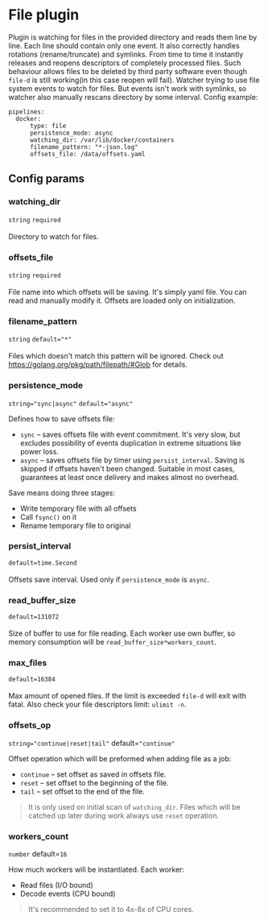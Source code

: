 # File plugin
Plugin is watching for files in the provided directory and reads them line by line.
Each line should contain only one event. It also correctly handles rotations (rename/truncate) and symlinks.
From time to time it instantly releases and reopens descriptors of completely processed files.
Such behaviour allows files to be deleted by third party software even though `file-d` is still working(in this case reopen will fail).
Watcher trying to use file system events to watch for files.
But events isn't work with symlinks, so watcher also manually rescans directory by some interval.
Config example:
```
pipelines:
  docker:
	  type: file
	  persistence_mode: async
	  watching_dir: /var/lib/docker/containers
	  filename_pattern: "*-json.log"
	  offsets_file: /data/offsets.yaml
```

## Config params
### watching_dir 
 `string` `required` <br> <br> Directory to watch for files.
### offsets_file 
 `string` `required` <br> <br> File name into which offsets will be saving. It's simply yaml file. You can read and manually modify it. Offsets are loaded only on initialization.
### filename_pattern 
 `string` `default="*"` <br> <br> Files which doesn't match this pattern will be ignored. Check out https://golang.org/pkg/path/filepath/#Glob for details.
### persistence_mode 
 `string="sync|async"` `default="async"`

Defines how to save offsets file:
* `sync` – saves offsets file with event commitment. It's very slow, but excludes possibility of events duplication in extreme situations like power loss.
* `async` – saves offsets file by timer using `persist_interval`. Saving is skipped if offsets haven't been changed. Suitable in most cases, guarantees at least once delivery and makes almost no overhead.

Save means doing three stages:
* Write temporary file with all offsets
* Call `fsync()` on it
* Rename temporary file to original
### persist_interval 
 `default=time.Second` <br> <br> Offsets save interval. Used only if `persistence_mode` is `async`.
### read_buffer_size 
 `default=131072` <br> <br> Size of buffer to use for file reading. Each worker use own buffer, so memory consumption will be `read_buffer_size*workers_count`.
### max_files 
 `default=16384` <br> <br> Max amount of opened files. If the limit is exceeded `file-d` will exit with fatal. Also check your file descriptors limit: `ulimit -n`.
### offsets_op 
 `string="continue|reset|tail"` default=`"continue"`

Offset operation which will be preformed when adding file as a job:
* `continue` – set offset as saved in offsets file.
* `reset` – set offset to the beginning of the file.
* `tail` – set offset to the end of the file.
> It is only used on initial scan of `watching_dir`. Files which will be catched up later during work always use `reset` operation.
### workers_count 
 `number` default=`16`

How much workers will be instantiated. Each worker:
* Read files (I/O bound)
* Decode events (CPU bound)
> It's recommended to set it to 4x-8x of CPU cores.

